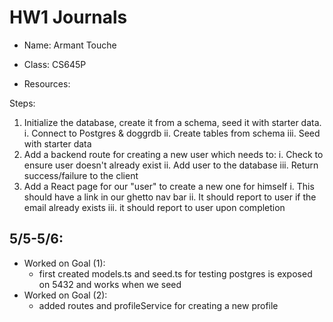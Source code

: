 # HW1 Journals

- Name: Armant Touche
- Class: CS645P

- Resources:

Steps:

1. Initialize the database, create it from a schema, seed it with starter data.
   i. Connect to Postgres & doggrdb
   ii. Create tables from schema
   iii. Seed with starter data
2. Add a backend route for creating a new user which needs to:
   i. Check to ensure user doesn't already exist
   ii. Add user to the database
   iii. Return success/failure to the client
3. Add a React page for our "user" to create a new one for himself
   i. This should have a link in our ghetto nav bar
   ii. It should report to user if the email already exists
   iii. it should report to user upon completion

## 5/5-5/6:

- Worked on Goal (1):
  - first created models.ts and seed.ts for testing postgres is exposed on 5432 and works when we seed
- Worked on Goal (2):
  - added routes and profileService for creating a new profile

